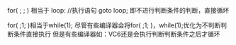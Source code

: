 for( ; ; )
相当于
loop:
//执行语句
goto loop;
即不进行判断条件的判断，直接循环

for( ;1; )相当于while(1);
尽管有些编译器会将for( ;1; )，while(1);优化为不判断判断条件直接执行
但是有些编译器如：VC6还是会执行判断判断条件之后才循环